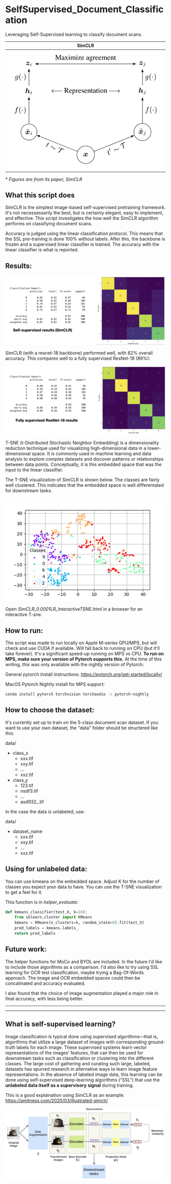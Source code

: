 # SelfSupervised_Document_Classification
Leveraging Self-Supervised learning to classify document scans.

| SimCLR |
| :---: | 
| ![SimCLR](ReadmeImages/Screenshot%202023-03-03%20at%204.19.39%20PM.png) |
\* *Figures are from its paper, SimCLR*

## What this script does
SimCLR is the simplest image-based self-supervised pretraining framework. It's not necessessarily the best, but is certainly elegant, easy to implement, and effective. This script investigates the how well the SimCLR algorithm performs on classifying document scans. 

Accuracy is judged using the linear classification protocol. This means that the SSL pre-training is done 100% without labels. After this, the backbone is frozen and a supervised linear classifier is trained. The accuracy with the linear classifier is what is reported. 

## Results:
![SimCLRResults](ReadmeImages/Screenshot%202023-07-04%20at%2010.10.11%20AM.png)

SimCLR (with a resnet-18 backbone) performed well, with 82% overall accuracy. This compares well to a fully supervised ResNet-18 (89%):

![SupervisedResnet18](ReadmeImages/Screenshot%202023-07-04%20at%2010.10.00%20AM.png)

T-SNE (t-Distributed Stochastic Neighbor Embedding) is a dimensionality reduction technique used for visualizing high-dimensional data in a lower-dimensional space. It is commonly used in machine learning and data analysis to explore complex datasets and discover patterns or relationships between data points. Conceptually, it is this embedded space that was the input to the linear classifier. 

The T-SNE visualization of SimCLR is shown below. The classes are fairly well clustered. This indicates that the embedded space is well differentated for downstream tasks. 

![SimCLRTsne](SimCLR_0.0001LR_TSNE.png)

Open *SimCLR_0.0001LR_InteractiveTSNE.html* in a browser for an interactive T-sne.

## How to run:
The script was made to run locally on Apple M-series GPU/MPS, but will check and use CUDA if available. Will fall back to running on CPU (but it'll take forever). It's a significant speed-up running on MPS vs CPU. **To run on MPS, make sure your version of Pytorch supports this.** At the time of this writing, this was only available with the nightly version of Pytorch:

General pytorch install instructions:
https://pytorch.org/get-started/locally/

MacOS Pytorch Nightly install for MPS support:
```zsh
conda install pytorch torchvision torchaudio -c pytorch-nightly
```


## How to choose the dataset:

It's currently set up to train on the 5-class document scan dataset. If you want to use your own dataset, the "data" folder should be structered like this:

data/
- class_x
  - xxx.tif
  - xxy.tif
  - ...
  - xxz.tif
- class_y
  - 123.tif
  - nsdf3.tif
  - ...
  - asd932_.tif

In the case the data is unlabeled, use:

data/
- dataset_name
  - xxx.tif
  - xxy.tif
  - ...
  - xxz.tif

## Using for unlabeled data: 
You can use kmeans on the embedded space. Adjust K for the number of classes you expect your data to have. You can use the T-SNE visualization to get a feel for it.

This function is in *helper_evaluate*: 
```python
def kmeans_classifier(test_X, k=10):
    from sklearn.cluster import KMeans
    kmeans = KMeans(n_clusters=k, random_state=0).fit(test_X)
    pred_labels = kmeans.labels_
    return pred_labels
```

## Future work:
The helper functions for MoCo and BYOL are included. In the future I'd like to include those algorithms as a comparison. I'd also like to try using SSL learning for OCR test classification, maybe trying a Bag-Of-Words approach. The image and OCR embedded spaces could then be concatinated and accuracy evaluated.

 I also found that the choice of image augmentation played a major role in final accuracy, with less being better. 


---
---

## What is self-supervised learning?
Image classification is typical done using supervised algorithms—that is, algorithms that utilize a large dataset of images with corresponding ground-truth labels for each image. These supervised systems learn vector representations of the images’ features, that can then be used for downstream tasks such as classification or clustering into the different classes. The large cost of gathering and curating such large, labeled, datasets has spurred research in alternative ways to learn image feature representations. In the absence of labeled image data, this learning can be done using self-supervised deep-learning algorithms (“SSL”) that use the **unlabeled data itself as a supervisory signal** during training.

This is a good explaination using SimCLR as an example: https://amitness.com/2020/03/illustrated-simclr/

![SSLExplainer](ReadmeImages/Screenshot%202023-03-03%20at%204.42.09%20PM.png)


